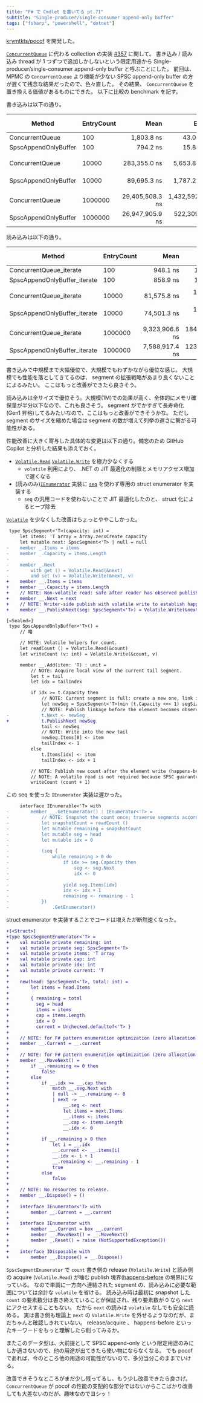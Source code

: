```yaml
---
title: "F# で Cmdlet を書いてる pt.71"
subtitle: "Single-producer/single-consumer append-only buffer"
tags: ["fsharp", "powershell", "dotnet"]
---
```


[krymtkts/pocof](https://github.com/krymtkts/pocof) を開発した。

[`ConcurrentQueue`](https://learn.microsoft.com/en-us/dotnet/api/system.collections.concurrent.concurrentqueue-1?view=net-9.0) に代わる collection の実装 [#357](https://github.com/krymtkts/pocof/pull/357) に関して。
書き込み / 読み込み thread が 1 つずつで追加しかしないという限定用途から Single-producer/single-consumer append-only buffer と呼ぶことにした。
前回は、 MPMC の `ConcurrentQueue` より機能が少ない SPSC append-only buffer の方が遅くて残念な結果だったので、色々直した。
その結果、 `ConcurrentQueue` を置き換える価値があるものにできた。
以下に比較の benchmark を記す。

書き込みは以下の通り。

| Method               | EntryCount |            Mean |           Error |          StdDev | Ratio | RatioSD |      Gen0 |      Gen1 |    Gen2 |   Allocated | Alloc Ratio |
| -------------------- | ---------- | --------------: | --------------: | --------------: | ----: | ------: | --------: | --------: | ------: | ----------: | ----------: |
| ConcurrentQueue      | 100        |      1,803.8 ns |        43.06 ns |       124.25 ns |  1.00 |    0.10 |    1.0529 |         - |       - |     4.31 KB |        1.00 |
| SpscAppendOnlyBuffer | 100        |        794.2 ns |        15.84 ns |        30.14 ns |  0.44 |    0.03 |    0.2575 |         - |       - |     1.05 KB |        0.24 |
|                      |            |                 |                 |                 |       |         |           |           |         |             |             |
| ConcurrentQueue      | 10000      |    283,355.0 ns |     5,653.88 ns |    13,326.85 ns |  1.00 |    0.07 |   41.5039 |   41.5039 | 41.5039 |   257.83 KB |        1.00 |
| SpscAppendOnlyBuffer | 10000      |     89,695.3 ns |     1,787.21 ns |     2,886.01 ns |  0.32 |    0.02 |   31.0059 |    7.6904 |       - |   127.38 KB |        0.49 |
|                      |            |                 |                 |                 |       |         |           |           |         |             |             |
| ConcurrentQueue      | 1000000    | 29,405,508.3 ns | 1,432,592.75 ns | 4,178,940.60 ns |  1.02 |    0.20 |  125.0000 |   93.7500 | 93.7500 | 16387.36 KB |        1.00 |
| SpscAppendOnlyBuffer | 1000000    | 26,947,905.9 ns |   522,309.93 ns |   436,152.45 ns |  0.93 |    0.13 | 1281.2500 | 1187.5000 |       - |     7878 KB |        0.48 |

読み込みは以下の通り。

| Method                       | EntryCount |           Mean |         Error |        StdDev | Ratio | RatioSD |   Gen0 | Allocated | Alloc Ratio |
| ---------------------------- | ---------- | -------------: | ------------: | ------------: | ----: | ------: | -----: | --------: | ----------: |
| ConcurrentQueue_iterate      | 100        |       948.1 ns |      19.01 ns |      51.73 ns |  1.00 |    0.08 | 0.0172 |      72 B |        1.00 |
| SpscAppendOnlyBuffer_iterate | 100        |       858.9 ns |      17.18 ns |      30.09 ns |  0.91 |    0.06 | 0.0134 |      56 B |        0.78 |
|                              |            |                |               |               |       |         |        |           |             |
| ConcurrentQueue_iterate      | 10000      |    81,575.8 ns |   1,601.53 ns |   2,445.71 ns |  1.00 |    0.04 |      - |      72 B |        1.00 |
| SpscAppendOnlyBuffer_iterate | 10000      |    74,501.3 ns |   1,406.56 ns |   1,674.41 ns |  0.91 |    0.03 |      - |      56 B |        0.78 |
|                              |            |                |               |               |       |         |        |           |             |
| ConcurrentQueue_iterate      | 1000000    | 9,323,906.6 ns | 184,295.18 ns | 270,137.50 ns |  1.00 |    0.04 |      - |      78 B |        1.00 |
| SpscAppendOnlyBuffer_iterate | 1000000    | 7,588,917.4 ns | 123,090.41 ns | 155,669.97 ns |  0.81 |    0.03 |      - |      59 B |        0.76 |

書き込みで中規模まで大幅優位で、大規模でもわずかながら優位な感じ。
大規模でも性能を落としてきてるのは、 segment の拡張戦略があまり良くないことによるみたい。
ここはもっと改善ができたら良さそう。

読み込みは全サイズで優位そう。大規模(1M)での効果が高く、全体的にメモリ確保量が半分以下なので、これも良さそう。
segment がでかすぎて長寿命化(Gen1 昇格)してるみたいなので、ここはもっと改善ができそうかな。
ただし segment のサイズを縮めた場合は segment の数が増えて列挙の遅さに繋がる可能性がある。

性能改善に大きく寄与した具体的な変更は以下の通り。備忘のため GitHub Copilot と分析した結果も添えておく。

- [`Volatile.Read`](https://learn.microsoft.com/en-us/dotnet/api/system.threading.volatile.read?view=net-9.0) [`Volatile.Write`](https://learn.microsoft.com/en-us/dotnet/api/system.threading.volatile.write?view=net-9.0) を極力少なくする
  - `volatile` 利用により、 .NET の JIT 最適化の制限とメモリアクセス増加で遅くなる
- (読みのみ)[`IEnumerator`](https://learn.microsoft.com/en-us/dotnet/api/system.collections.ienumerator?view=net-9.0) 実装に [`seq`](https://learn.microsoft.com/en-us/dotnet/fsharp/language-reference/sequences) を使わず専用の struct enumerator を実装する
  - `seq` の汎用コードを使わないことで JIT 最適化したのと、 struct 化によるヒープ除去

[`Volatile`](https://learn.microsoft.com/en-us/dotnet/api/system.threading.volatile?view=net-9.0) を少なくした改善はちょっとややこしかった。

```diff
 type SpscSegment<'T>(capacity: int) =
     let items: 'T array = Array.zeroCreate capacity
     let mutable next: SpscSegment<'T> | null = null
-    member _.Items = items
-    member _.Capacity = items.Length
-
-    member _.Next
-        with get () = Volatile.Read(&next)
-        and set (v) = Volatile.Write(&next, v)
+    member __.Items = items
+    member __.Capacity = items.Length
+    // NOTE: Non-volatile read: safe after reader has observed published count.
+    member __.Next = next
+    // NOTE: Writer-side publish with volatile write to establish happens-before with count increment.
+    member __.PublishNext(seg: SpscSegment<'T>) = Volatile.Write(&next, seg)
```

```diff
[<Sealed>]
 type SpscAppendOnlyBuffer<'T>() =
     // 略

     // NOTE: Volatile helpers for count.
     let readCount () = Volatile.Read(&count)
     let writeCount (v: int) = Volatile.Write(&count, v)

     member __.Add(item: 'T) : unit =
         // NOTE: Acquire local view of the current tail segment.
         let t = tail
         let idx = tailIndex

         if idx >= t.Capacity then
             // NOTE: Current segment is full: create a new one, link it, and advance tail.
             let newSeg = SpscSegment<'T>(min (t.Capacity <<< 1) segSizeMax)
             // NOTE: Publish linkage before the element becomes observable via count.
-            t.Next <- newSeg
+            t.PublishNext newSeg
             tail <- newSeg
             // NOTE: Write into the new tail
             newSeg.Items[0] <- item
             tailIndex <- 1
         else
             t.Items[idx] <- item
             tailIndex <- idx + 1

         // NOTE: Publish new count after the element write (happens-before for reader).
         // NOTE: A volatile read is not required because SPSC guarantees a single writer.
         writeCount (count + 1)
```

この seq を使った `IEnumerator` 実装は遅かった。

```diff
     interface IEnumerable<'T> with
-        member __.GetEnumerator() : IEnumerator<'T> =
-            // NOTE: Snapshot the count once; traverse segments accordingly.
-            let snapshotCount = readCount ()
-            let mutable remaining = snapshotCount
-            let mutable seg = head
-            let mutable idx = 0
-
-            (seq {
-                while remaining > 0 do
-                    if idx >= seg.Capacity then
-                        seg <- seg.Next
-                        idx <- 0
-
-                    yield seg.Items[idx]
-                    idx <- idx + 1
-                    remaining <- remaining - 1
-            })
-                .GetEnumerator()
```

struct enumerator を実装することでコードは増えたが断然速くなった。

```diff
+[<Struct>]
+type SpscSegmentEnumerator<'T> =
+    val mutable private remaining: int
+    val mutable private seg: SpscSegment<'T>
+    val mutable private items: 'T array
+    val mutable private cap: int
+    val mutable private idx: int
+    val mutable private current: 'T
+
+    new(head: SpscSegment<'T>, total: int) =
+        let items = head.Items
+
+        { remaining = total
+          seg = head
+          items = items
+          cap = items.Length
+          idx = 0
+          current = Unchecked.defaultof<'T> }
+
+    // NOTE: for F# pattern enumeration optimization (zero allocation via struct enumerator).
+    member __.Current = __.current
+
+    // NOTE: for F# pattern enumeration optimization (zero allocation via struct enumerator).
+    member __.MoveNext() =
+        if __.remaining <= 0 then
+            false
+        else
+            if __.idx >= __.cap then
+                match __.seg.Next with
+                | null -> __.remaining <- 0
+                | next ->
+                    __.seg <- next
+                    let items = next.Items
+                    __.items <- items
+                    __.cap <- items.Length
+                    __.idx <- 0
+
+            if __.remaining > 0 then
+                let i = __.idx
+                __.current <- __.items[i]
+                __.idx <- i + 1
+                __.remaining <- __.remaining - 1
+                true
+            else
+                false
+
+    // NOTE: No resources to release.
+    member __.Dispose() = ()
+
+    interface IEnumerator<'T> with
+        member __.Current = __.current
+
+    interface IEnumerator with
+        member __.Current = box __.current
+        member __.MoveNext() = __.MoveNext()
+        member _.Reset() = raise (NotSupportedException())
+
+    interface IDisposable with
+        member __.Dispose() = __.Dispose()
```

`SpscSegmentEnumerator` で `count` 書き側の release (`Volatile.Write`) と読み側の acquire (`Volatile.Read`) が噛む publish 境界([happens-before](https://en.wikipedia.org/wiki/Happened-before) の境界)になっている。
なので単調に一方向へ連結された segment の、読み込みに必要な範囲については余計な `volatile` を省ける。
読み込み時は最初に snapshot した `count` の要素数分は書き終えていることが保証され、残り要素数が 0 なら `next` にアクセスすることもない。
だから `next` の読みは `volatile` なしでも安全に読める。
実は書き側も理論上 `next` の `Volatile.Write` を外せるようなのだが、まだちゃんと確認しきれていない。
release/acquire 、 happens-before といったキーワードをもっと理解したら削ってみるか。

またこのデータ型は、大前提として SPSC append-only という限定用途のみにしか適さないので、他の用途が出てきたら使い物にならなくなる。
でも pocof であれば、今のところ他の用途の可能性がないので、多分当分このままでいける。

改善できそうなところがまだ少し残ってるし、もう少し改善できたら良さげ。
`ConcurrentQueue` が pocof の性能の支配的な部分ではないからここばかり改善しても大差ないのだが、趣味なのでヨシッ！
